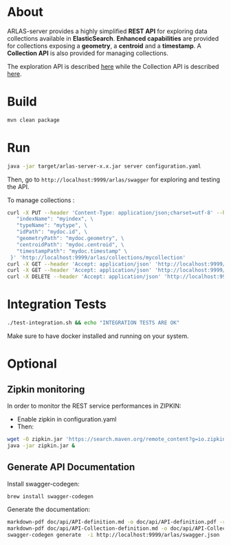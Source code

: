 # About

ARLAS-server provides a highly simplified **REST API** for exploring data collections available in **ElasticSearch**. 
**Enhanced capabilities** are provided for collections exposing a **geometry**, a **centroid** and a **timestamp**. A **Collection API** is also provided for managing collections.

The exploration API is described [here](doc/api/API-definition.md) while the  Collection API is described [here](doc/api/API-Collection-definition.md).

# Build

```sh
mvn clean package
```


# Run
```sh
java -jar target/arlas-server-x.x.jar server configuration.yaml
```

Then, go to `http://localhost:9999/arlas/swagger` for exploring and testing the API.

To manage collections :

```sh
curl -X PUT --header 'Content-Type: application/json;charset=utf-8' --header 'Accept: application/json' -d '{ \ 
   "indexName": "myindex", \ 
   "typeName": "mytype", \ 
   "idPath": "mydoc.id", \ 
   "geometryPath": "mydoc.geometry", \ 
   "centroidPath": "mydoc.centroid", \ 
   "timestampPath": "mydoc.timestamp" \ 
 }' 'http://localhost:9999/arlas/collections/mycollection'
curl -X GET --header 'Accept: application/json' 'http://localhost:9999/arlas/collections'
curl -X GET --header 'Accept: application/json' 'http://localhost:9999/arlas/collections/mycollection'
curl -X DELETE --header 'Accept: application/json' 'http://localhost:9999/arlas/collections/mycollection'
```

# Integration Tests

```sh
./test-integration.sh && echo "INTEGRATION TESTS ARE OK"
```

Make sure to have docker installed and running on your system.


# Optional

## Zipkin monitoring
In order to monitor the REST service performances in ZIPKIN:
- Enable zipkin in configuration.yaml
- Then:

```sh
wget -O zipkin.jar 'https://search.maven.org/remote_content?g=io.zipkin.java&a=zipkin-server&v=LATEST&c=exec'
java -jar zipkin.jar &
```

## Generate API Documentation

Install swagger-codegen:
```sh
brew install swagger-codegen
```

Generate the documentation:
```sh
markdown-pdf doc/api/API-definition.md -o doc/api/API-definition.pdf -r landscape -z doc/api/markdown2pdf.css
markdown-pdf doc/api/API-Collection-definition.md -o doc/api/API-Collection-definition.pdf -r landscape -z doc/api/markdown2pdf.css
swagger-codegen generate  -i http://localhost:9999/arlas/swagger.json  -l html2 -o doc/api/html/
```
